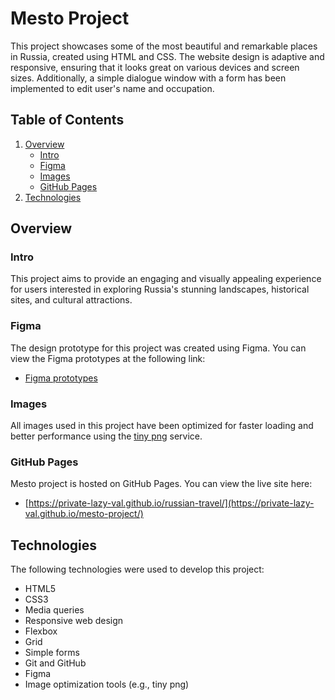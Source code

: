 # Mesto Project

This project showcases some of the most beautiful and remarkable places in Russia, created using HTML and CSS. The website design is adaptive and responsive, ensuring that it looks great on various devices and screen sizes. Additionally, a simple dialogue window with a form has been implemented to edit user's name and occupation.

## Table of Contents

1. [Overview](#overview)
   - [Intro](#intro)
   - [Figma](#figma)
   - [Images](#images)
   - [GitHub Pages](#github-pages)
2. [Technologies](#technologies)

## Overview

### Intro

This project aims to provide an engaging and visually appealing experience for users interested in exploring Russia's stunning landscapes, historical sites, and cultural attractions.

### Figma

The design prototype for this project was created using Figma. You can view the Figma prototypes at the following link:

- [Figma prototypes](https://www.figma.com/file/xni8mSiI7OqdTyzTD1wQ6L/JavaScript.-Sprint-4?node-id=28212-2&t=x7dkQJZtB5fHShUH-0)

### Images

All images used in this project have been optimized for faster loading and better performance using the [tiny png](https://tinypng.com/) service.

### GitHub Pages

Mesto project is hosted on GitHub Pages. You can view the live site here:

- [https://private-lazy-val.github.io/russian-travel/](https://private-lazy-val.github.io/mesto-project/)

## Technologies

The following technologies were used to develop this project:

- HTML5
- CSS3
- Media queries
- Responsive web design
- Flexbox
- Grid
- Simple forms
- Git and GitHub
- Figma
- Image optimization tools (e.g., tiny png)
